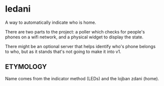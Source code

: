 ledani
================================================================================

A way to automatically indicate who is home.

There are two parts to the project: a poller which checks for people's
phones on a wifi network, and a physical widget to display the state.

There might be an optional server that helps identify who's phone
belongs to who, but as it stands that's not going to make it into v1.

ETYMOLOGY
--------------------------------------------------------------------------------
Name comes from the indicator method (LEDs) and the lojban zdani (home).
